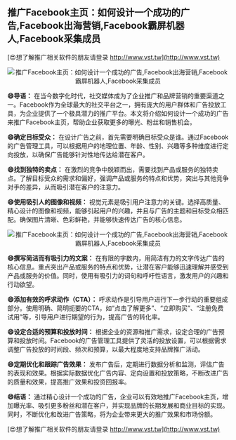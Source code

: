 ## **推广Facebook主页：如何设计一个成功的广告,Facebook出海营销,Facebook霸屏机器人,Facebook采集成员**

[😍想了解推广相关软件的朋友请登录 http://www.vst.tw](http://www.vst.tw)

 <center><img src="https://vst.tw/MP4/tuiguang/png/6.png" alt="推广Facebook主页：如何设计一个成功的广告,Facebook出海营销,Facebook霸屏机器人,Facebook采集成员"></center>

**😄导语：**
在当今数字化时代，社交媒体成为了企业推广和品牌营销的重要渠道之一。Facebook作为全球最大的社交平台之一，拥有庞大的用户群体和广告投放工具，为企业提供了一个极具潜力的推广平台。本文将介绍如何设计一个成功的广告来推广Facebook主页，帮助企业获取更多的曝光、粉丝和销售机会。

**😄确定目标受众：**
在设计广告之前，首先需要明确目标受众是谁。通过Facebook的广告管理工具，可以根据用户的地理位置、年龄、性别、兴趣等多种维度进行定向投放，以确保广告能够针对性地传达给潜在客户。

**😄找到独特的卖点：**
在激烈的竞争中脱颖而出，需要找到产品或服务的独特卖点。了解目标受众的需求和偏好，强调产品或服务的特点和优势，突出与其他竞争对手的差异，从而吸引潜在客户的注意力。

**😄使用吸引人的图像和视频：**
视觉元素是吸引用户注意力的关键。选择高质量、精心设计的图像和视频，能够引起用户的兴趣，并且与广告的主题和目标受众相匹配。确保图片清晰、色彩鲜艳，并能够快速传达广告的核心信息。

 <center><img src="https://vst.tw/MP4/tuiguang/png/5.png" alt="推广Facebook主页：如何设计一个成功的广告,Facebook出海营销,Facebook霸屏机器人,Facebook采集成员"></center>

**😄撰写简洁而有吸引力的文案：**
在有限的字数内，用简洁有力的文字传达广告的核心信息。重点突出产品或服务的特点和优势，让潜在客户能够迅速理解并感受到产品或服务的价值。同时，使用有吸引力的词句和呼吁性语言，激发用户的兴趣和行动欲望。

**😄添加有效的呼求动作（CTA）：**
呼求动作是引导用户进行下一步行动的重要组成部分。使用明确、简明扼要的CTA，如“点击了解更多”、“立即购买”、“注册免费试用”等，引导用户进行期望的行为，提高广告的转化率。

**😄设定合适的预算和投放时间：**
根据企业的资源和推广需求，设定合理的广告预算和投放时间。Facebook的广告管理工具提供了灵活的投放设置，可以根据需求调整广告投放的时间段、频次和预算，以最大程度地支持品牌推广活动。

**😄定期优化和跟踪广告效果：**
发布广告后，定期进行数据分析和监测，评估广告的表现和效果。根据实际数据优化广告内容、定向设置和投放策略，不断改进广告的质量和效果，提高推广效果和投资回报率。

**😄结语：**
通过精心设计一个成功的广告，企业可以有效地推广Facebook主页，增加曝光率、吸引更多粉丝和潜在客户，并实现品牌的长期发展和商业目标的实现。同时，不断优化和改进广告策略，将为企业带来更大的推广效果和市场份额。

[😍想了解推广相关软件的朋友请登录 http://www.vst.tw](http://www.vst.tw)



